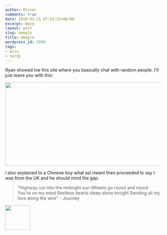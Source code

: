 ```yaml
---
author: Oliver
comments: true
date: 2010-02-21 07:22:25+00:00
excerpt: None
layout: post
slug: omegle
title: Omegle
wordpress_id: 1099
tags:
- misc
- nerdy
---
```


Ryan showed me this site where you basically chat with random people.  I'll just leave you with this:

<a href="https://www.owiber.com/?attachment_id=1100" rel="attachment wp-att-1100"><img src="https://www.owiber.com/wp-content/uploads/2010/02/omegle-chat-sam-nip.png" alt="" title="omegle-chat-sam-nip" width="563" height="269" class="alignnone size-full wp-image-1100" /></a>

I also explained to a Chinese boy what asl meant then proceeded to say I was from the UK and he should mind the gap.

<blockquote class="lyrics">"Highway run into the midnight sun
Wheels go round and round
You're on my mind
Restless hearts sleep alone tonight
Sending all my love along the wire" - Journey</blockquote>

<a href="https://www.owiber.com/?attachment_id=1101" rel="attachment wp-att-1101"><img src="https://www.owiber.com/wp-content/uploads/2010/02/Photo-on-2010-02-21-at-01.16-80x80.jpg" alt="" title="Photo on 2010-02-21 at 01.16" width="80" height="80" class="alignnone size-thumbnail wp-image-1101" /></a>